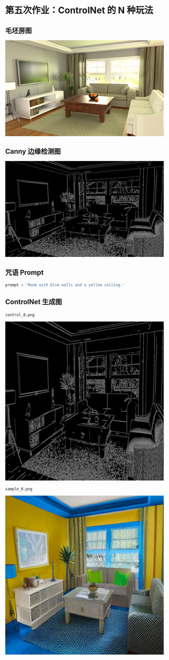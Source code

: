 # 第五次作业：ControlNet 的 N 种玩法

## 毛坯房图

![img](./raw.jpg)

## Canny 边缘检测图

![img](./canny.png)

## 咒语 Prompt

```python
prompt = 'Room with blue walls and a yellow ceiling.'
```

## ControlNet 生成图

`control_0.png`

![img](./control_0.png)

`sample_0.png`

![img](sample_0.png)
